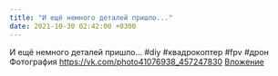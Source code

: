 ```yaml
---
title: "И ещё немного деталей пришло..."
date: 2021-10-30 02:42:00 +0300
---
```


И ещё немного деталей пришло...
#diy #квадрокоптер #fpv #дрон
Фотография
<a class="vk-attach" href="https://vk.com/photo41076938_457247830">https://vk.com/photo41076938_457247830</a>
<a class="vk-attach" href="https://vk.com/photo41076938_457247830">Вложение</a>
